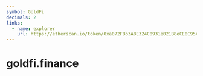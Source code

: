 ```yaml
---
symbol: GoldFi
decimals: 2
links:
  - name: explorer
    url: https://etherscan.io/token/0xa072FBb3A8E324C0931e021B8eCE0C95A96d0BCb
---
```


# goldfi.finance
